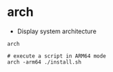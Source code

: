 # arch

- Display system architecture

```shell
arch
```

```shell
# execute a script in ARM64 mode
arch -arm64 ./install.sh
```
